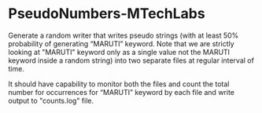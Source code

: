 # PseudoNumbers-MTechLabs <br/>

Generate a random writer that writes pseudo strings (with at least 50% probability of generating “MARUTI” keyword. Note that we are strictly looking at "MARUTI" keyword only as a single value not the MARUTI keyword inside a random string) into two separate files at regular interval of time.        

It should have capability to monitor both the files and count the total number for occurrences for  “MARUTI” keyword by each file and write output to "counts.log" file.
